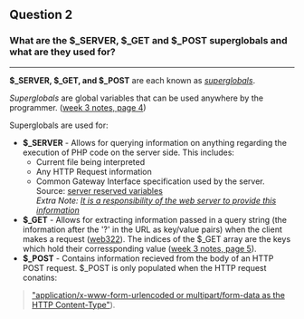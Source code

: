 ## Question 2

### What are the $_SERVER, $_GET and $_POST superglobals and what are they used for?

---

**$_SERVER, $_GET, and $_POST** are each known as [*superglobals*][superglobals].

*Superglobals* are global variables that can be used anywhere by the programmer. ([week 3 notes, page 4](https://github.com/senecawebprogramming/web306-day3-superglobals-web306/blob/master/web306-day3-superglobals-handout.pdf))

Superglobals are used for:

- **$_SERVER** - Allows for querying information on anything regarding the execution of PHP code on the server side. This includes:
  - Current file being interpreted
  - Any HTTP Request information
  - Common Gateway Interface specification used by the server.
    Source: [server reserved variables](https://www.php.net/manual/en/reserved.variables.server.php)  
    *Extra Note: [It is a responsibility of the web server to provide this information](https://www.php.net/manual/en/reserved.variables.server.php)*
- **$_GET** - Allows for extracting information passed in a query string (the information after the '?' in the URL as key/value pairs) when the client makes a request ([web322](https://web322.ca/notes/week04)). The indices of the $_GET array are the keys which hold their corressponding value ([week 3 notes, page 5](https://github.com/senecawebprogramming/web306-day3-superglobals-web306/blob/master/web306-day3-superglobals-handout.pdf)).
- **$_POST** - Contains information recieved from the body of an HTTP POST request. $_POST is only populated when the HTTP request conatins:

> ["application/x-www-form-urlencoded or multipart/form-data as the HTTP Content-Type"](https://www.php.net/manual/en/reserved.variables.post.php)).

[superglobals]: https://www.php.net/manual/en/language.variables.superglobals.php